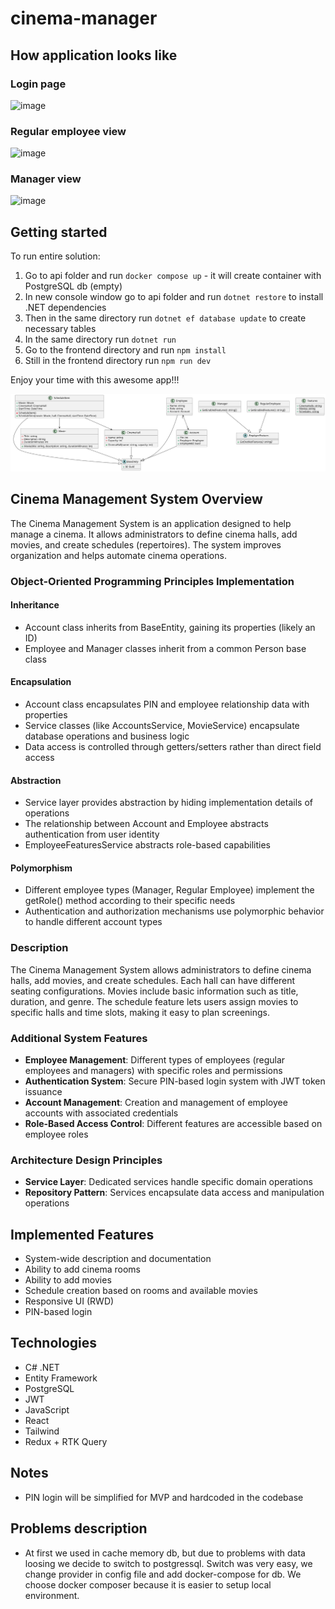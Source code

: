 # cinema-manager

## How application looks like
### Login page
![image](https://github.com/user-attachments/assets/0d1fdc2a-1ede-4bd0-a9b2-94365bd04879)
### Regular employee view
![image](https://github.com/user-attachments/assets/89f4b84c-9d2b-4282-9a76-91944f7b2ca2)
### Manager view
![image](https://github.com/user-attachments/assets/a7b85a0a-2bb8-4ee5-8c73-7b924a74b448)


## Getting started

To run entire solution:

1. Go to api folder and run `docker compose up` - it will create container with PostgreSQL db (empty)
2. In new console window go to api folder and run `dotnet restore` to install .NET dependencies
3. Then in the same directory run `dotnet ef database update` to create necessary tables
4. In the same directory run `dotnet run`
5. Go to the frontend directory and run `npm install`
6. Still in the frontend directory run `npm run dev`

Enjoy your time with this awesome app!!!

![diagram](diagram.svg)

## Cinema Management System Overview

The Cinema Management System is an application designed to help manage a cinema. It allows administrators to define cinema halls, add movies, and create schedules (repertoires). The system improves organization and helps automate cinema operations.

### Object-Oriented Programming Principles Implementation

#### Inheritance
- Account class inherits from BaseEntity, gaining its properties (likely an ID)
- Employee and Manager classes inherit from a common Person base class

#### Encapsulation
- Account class encapsulates PIN and employee relationship data with properties
- Service classes (like AccountsService, MovieService) encapsulate database operations and business logic
- Data access is controlled through getters/setters rather than direct field access

#### Abstraction
- Service layer provides abstraction by hiding implementation details of operations
- The relationship between Account and Employee abstracts authentication from user identity
- EmployeeFeaturesService abstracts role-based capabilities

#### Polymorphism
- Different employee types (Manager, Regular Employee) implement the getRole() method according to their specific needs
- Authentication and authorization mechanisms use polymorphic behavior to handle different account types

### Description

The Cinema Management System allows administrators to define cinema halls, add movies, and create schedules. Each hall can have different seating configurations. Movies include basic information such as title, duration, and genre. The schedule feature lets users assign movies to specific halls and time slots, making it easy to plan screenings.

### Additional System Features
- **Employee Management**: Different types of employees (regular employees and managers) with specific roles and permissions
- **Authentication System**: Secure PIN-based login system with JWT token issuance
- **Account Management**: Creation and management of employee accounts with associated credentials
- **Role-Based Access Control**: Different features are accessible based on employee roles

### Architecture Design Principles
- **Service Layer**: Dedicated services handle specific domain operations
- **Repository Pattern**: Services encapsulate data access and manipulation operations

## Implemented Features

- System-wide description and documentation
- Ability to add cinema rooms
- Ability to add movies
- Schedule creation based on rooms and available movies
- Responsive UI (RWD)
- PIN-based login

## Technologies

- C# .NET
- Entity Framework
- PostgreSQL
- JWT
- JavaScript
- React
- Tailwind
- Redux + RTK Query

## Notes

- PIN login will be simplified for MVP and hardcoded in the codebase

## Problems description

- At first we used in cache memory db, but due to problems with data loosing we decide to switch to postgressql. Switch was very easy, we change provider in config file and add docker-compose for db. We choose docker composer because it is easier to setup local environment.
